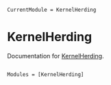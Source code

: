 ```@meta
CurrentModule = KernelHerding
```

# KernelHerding

Documentation for [KernelHerding](https://github.com/ZIB-IOL/KernelHerding.jl).

```@index
```

```@autodocs
Modules = [KernelHerding]
```
